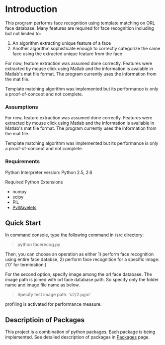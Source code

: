 # Introduction #

This program performs face recognition using template matching on ORL face database. Many features are required for face recognition including but not limited to:

  1. An algorithm extracting unique feature of a face
  1. Another algorithm sophisticate enough to correctly categorize the same face using the extracted unique feature from the face

For now, feature extraction was assumed done correctly. Features were extracted by mouse click using Matlab and the information is avaiable in Matlab's mat file format. The program currently uses the information from the mat file.

Template matching algorithm was implemented but its performance is only a proof-of-concept and not complete.

### Assumptions ###

For now, feature extraction was assumed done correctly. Features were extracted by mouse click using Matlab and the information is available in Matlab's mat file format. The program currently uses the information from the mat file.

Template matching algorithm was implemented but its performance is only a proof-of-concept and not complete.

### Requirements ###
Python Interpreter version: Python 2.5, 2.6

Required Python Extensions
  * numpy
  * scipy
  * PIL
  * [PyWavelets](http://wavelets.scipy.org/moin/)

## Quick Start ##

In command console, type the following command in /src directory:

>python facerecog.py

Then, you can choose an operation as either 1) perform face recognition using entire face databse, 2) perform face recognition for a specific image. ('0' for termination.)

For the second option, specify image among the orl face database. The image path is joined with orl face database path. So specify only the folder name and image file name as below.

> Specify test image path: 's2/2.pgm'


profiling is activated for performance measure.

## Descriptioin of Packages ##

This project is a combination of python packages. Each package is being implemented. See detailed description of packages in [Packages](Packages.md) page.